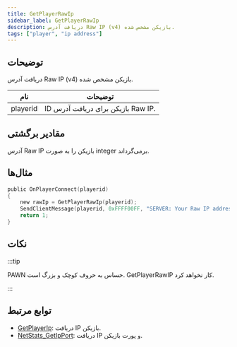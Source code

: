 ```yaml
---
title: GetPlayerRawIp
sidebar_label: GetPlayerRawIp
description: دریافت آدرس Raw IP (v4) بازیکن مشخص شده.
tags: ["player", "ip address"]
---
```


<VersionWarn version='omp v1.1.0.2612' />

## توضیحات

دریافت آدرس Raw IP (v4) بازیکن مشخص شده.

| نام     | توضیحات                                        |
| -------- | -------------------------------------------------- |
| playerid | ID بازیکن برای دریافت آدرس Raw IP. |

## مقادیر برگشتی

آدرس Raw IP بازیکن را به صورت integer برمی‌گرداند.

## مثال‌ها

```c
public OnPlayerConnect(playerid)
{
    new rawIp = GetPlayerRawIp(playerid);
    SendClientMessage(playerid, 0xFFFF00FF, "SERVER: Your Raw IP address: %d", rawIp);
    return 1;
}
```

## نکات

:::tip

PAWN حساس به حروف کوچک و بزرگ است. GetPlayerRawIP کار نخواهد کرد. 

:::

## توابع مرتبط

- [GetPlayerIp](GetPlayerIp): دریافت IP بازیکن.
- [NetStats_GetIpPort](NetStats_GetIpPort): دریافت IP و پورت بازیکن.